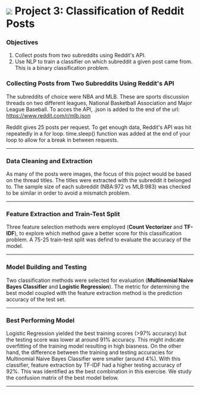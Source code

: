 # ![](https://ga-dash.s3.amazonaws.com/production/assets/logo-9f88ae6c9c3871690e33280fcf557f33.png) Project 3: Classification of Reddit Posts

### Objectives

1. Collect posts from two subreddits using Reddit's API.
2. Use NLP to train a classifier on which subreddit a given post came from. This is a binary classification problem.


### Collecting Posts from Two Subreddits Using Reddit's API

The subreddits of choice were NBA and MLB. These are sports discussion threads on two different leagues, National Basketball Association and Major League Baseball. To acces the API, .json is added to the end of the url: https://www.reddit.com/r/mlb.json

Reddit gives 25 posts per request. To get enough data, Reddit's API was hit repeatedly in a for loop. time.sleep() function was added at the end of your loop to allow for a break in between requests.

---

### Data Cleaning and Extraction 

As many of the posts were images, the focus of this poject would be based on the thread titles. The titles were extracted with the subreddit it belonged to. The sample size of each subreddit (NBA:972 vs MLB:983) was checked to be similar in order to avoid a mismatch problem.

---

### Feature Extraction and Train-Test Split

Three feature selection methods were employed (**Count Vectorizer** and **TF-IDF**), to explore which method gave a better score for this classification problem. A 75-25 train-test split was defind to evaluate the accuracy of the model.

---

### Model Building and Testing

Two classification methods were selected for evaluation (**Multinomial Naive Bayes Classifier** and **Logistic Regression**). The metric for determining the best model coupled with the feature extraction method is the prediction accuracy of the test set.

---

### Best Performing Model

Logistic Regression yielded the best training scores (>97% accuracy) but the testing score was lower at around 91% accuracy. This might indicate overfitting of the training model resulting in high biasness. On the other hand, the difference between the training and testing accuracies for Multinomial Naive Bayes Classifier were smaller (around 4%). With this classifier, feature extraction by TF-IDF had a higher testing accuracy of 92%. This was identified as the best combination in this exercise. We study the confusion matrix of the best model below.

---